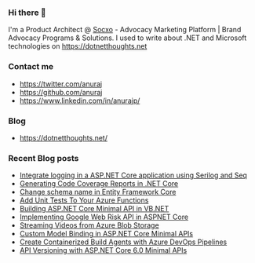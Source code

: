 ### Hi there 👋

I'm a Product Architect @ [Socxo](https://www.socxo.com/) - Advocacy Marketing Platform | Brand Advocacy Programs &amp; Solutions. I used to write about .NET and Microsoft technologies on https://dotnetthoughts.net

### Contact me
* https://twitter.com/anuraj
* https://github.com/anuraj
* https://www.linkedin.com/in/anurajp/

### Blog
* https://dotnetthoughts.net/

### Recent Blog posts
<!-- BLOGPOSTS:START -->
- [Integrate logging in a ASP.NET Core application using Serilog and Seq](https://dotnetthoughts.net/integrate-logging-in-a-asp.net-core-application-using-serilog-and-seq/)
- [Generating Code Coverage Reports in .NET Core](https://dotnetthoughts.net/generating-code-coverage-reports-in-dotnet-core/)
- [Change schema name in Entity Framework Core](https://dotnetthoughts.net/change-schema-name-in-entity-framework-core/)
- [Add Unit Tests To Your Azure Functions](https://dotnetthoughts.net/add-unit-tests-to-your-functions/)
- [Building ASP.NET Core Minimal API in VB.NET](https://dotnetthoughts.net/building-aspnetcore-minimal-api-in-vbnet/)
- [Implementing Google Web Risk API in ASPNET Core](https://dotnetthoughts.net/implementing-google-webrisk-aspi-in-aspnetcore/)
- [Streaming Videos from Azure Blob Storage](https://dotnetthoughts.net/streaming-videos-from-azure-blob-storage/)
- [Custom Model Binding in ASP.NET Core Minimal APIs](https://dotnetthoughts.net/custom-model-binding-aspnet-6-minimal-apis/)
- [Create Containerized Build Agents with Azure DevOps Pipelines](https://dotnetthoughts.net/create-containerized-build-agents-with-azure-devops-pipelines/)
- [API Versioning with ASP.NET Core 6.0 Minimal APIs](https://dotnetthoughts.net/aspnetcore-api-versioning-with-net-6-minimal-apis/)
<!-- BLOGPOSTS:END -->
